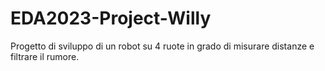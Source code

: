 # EDA2023-Project-Willy
Progetto di sviluppo di un robot su 4 ruote in grado di misurare distanze e filtrare il rumore.
